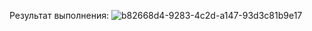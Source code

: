   Результат выполнения:
  ![b82668d4-9283-4c2d-a147-93d3c81b9e17](https://github.com/user-attachments/assets/16bf4190-e0fb-4ca9-b90f-3a6de9877283)

